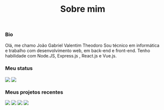 <header>
 <h1>Sobre mim</h1>
</header>
<main>
<h3>Bio</h3>
<p>
  Olá, me chamo João Gabriel Valentim Theodoro</h1> 
  Sou técnico em informática e trabalho com desenvolvimento web, em back-end e front-end. Tenho habilidade com Node.JS,     Express.js , React.js e Vue.js.
 </p>
<h3>Meu status</h3>
<p>
 <img align="center" 
     src="https://github-readme-stats.vercel.app/api/top-langs/?username=JoaoValentimDev&theme=dark" />
 <img align="center" 
     src="https://github-readme-stats.vercel.app/api/?username=JoaoValentimDev&theme=dark" />
</p>

<h3>Meus projetos recentes</h3>
<p>
 <img 
     src="https://github-readme-stats.vercel.app/api/pin/?username=JoaoValentimDev&theme=dark&repo=hello-world-deno" />
  <img
     src="https://github-readme-stats.vercel.app/api/pin/?username=JoaoValentimDev&theme=dark&repo=hello-world-nodejs" />
 <img 
     src="https://github-readme-stats.vercel.app/api/pin/?username=JoaoValentimDev&theme=dark&repo=python-cores-terminal" />
  <img 
     src="https://github-readme-stats.vercel.app/api/pin/?username=JoaoValentimDev&theme=dark&repo=shell-script-scanning-ips" />
</p>
</main>
